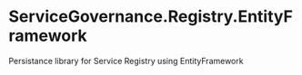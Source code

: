 # ServiceGovernance.Registry.EntityFramework
Persistance library for Service Registry using EntityFramework
